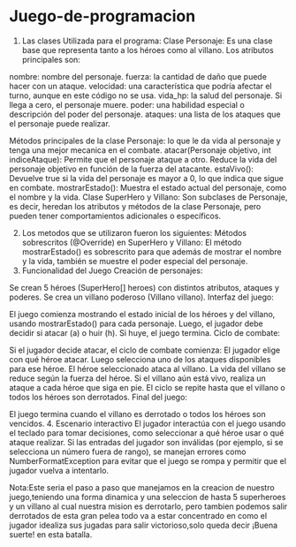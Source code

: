 # Juego-de-programacion

1. Las clases Utilizada para el programa:
Clase Personaje: Es una clase base que representa tanto a los héroes como al villano. Los atributos principales son:

nombre: nombre del personaje.
fuerza: la cantidad de daño que puede hacer con un ataque.
velocidad: una característica que podría afectar el turno, aunque en este código no se usa.
vida_hp: la salud del personaje. Si llega a cero, el personaje muere.
poder: una habilidad especial o descripción del poder del personaje.
ataques: una lista de los ataques que el personaje puede realizar.

Métodos principales de la clase Personaje: lo que le da vida al personaje y tenga una mejor mecanica en el combate.
atacar(Personaje objetivo, int indiceAtaque): Permite que el personaje ataque a otro. Reduce la vida del personaje objetivo en función de la fuerza del atacante.
estaVivo(): Devuelve true si la vida del personaje es mayor a 0, lo que indica que sigue en combate.
mostrarEstado(): Muestra el estado actual del personaje, como el nombre y la vida.
Clase SuperHero y Villano: Son subclases de Personaje, es decir, heredan los atributos y métodos de la clase Personaje, pero pueden tener comportamientos adicionales o específicos.

2. Los metodos que se utilizaron fueron los siguientes:
Métodos sobrescritos (@Override) en SuperHero y Villano:
El método mostrarEstado() es sobrescrito para que además de mostrar el nombre y la vida, también se muestre el poder especial del personaje.
3. Funcionalidad del Juego
Creación de personajes:

Se crean 5 héroes (SuperHero[] heroes) con distintos atributos, ataques y poderes.
Se crea un villano poderoso (Villano villano).
Interfaz del juego:

El juego comienza mostrando el estado inicial de los héroes y del villano, usando mostrarEstado() para cada personaje.
Luego, el jugador debe decidir si atacar (a) o huir (h). Si huye, el juego termina.
Ciclo de combate:

Si el jugador decide atacar, el ciclo de combate comienza:
El jugador elige con qué héroe atacar.
Luego selecciona uno de los ataques disponibles para ese héroe.
El héroe seleccionado ataca al villano. La vida del villano se reduce según la fuerza del héroe.
Si el villano aún está vivo, realiza un ataque a cada héroe que siga en pie.
El ciclo se repite hasta que el villano o todos los héroes son derrotados.
Final del juego:

El juego termina cuando el villano es derrotado o todos los héroes son vencidos.
4. Escenario interactivo
El jugador interactúa con el juego usando el teclado para tomar decisiones, como seleccionar a qué héroe usar o qué ataque realizar.
Si las entradas del jugador son inválidas (por ejemplo, si se selecciona un número fuera de rango), se manejan errores como NumberFormatException para evitar que el juego se rompa y permitir que el jugador vuelva a intentarlo.

Nota:Este seria el paso a paso que manejamos en la creacion de nuestro juego,teniendo una forma dinamica y una seleccion de hasta 5 superheroes y un villano al cual nuestra mision es derrotarlo, pero tambien podemos salir derrotados de esta gran pelea todo va a estar concentrado en como el jugador idealiza sus jugadas para salir victorioso,solo queda decir ¡Buena suerte! en esta batalla.
